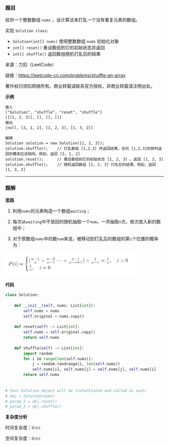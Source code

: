 ### 题目
给你一个整数数组 `nums` ，设计算法来打乱一个没有重复元素的数组。

实现 `Solution class`:

- `Solution(int[] nums)` 使用整数数组 `nums` 初始化对象
- `int[] reset()` 重设数组到它的初始状态并返回
- `int[] shuffle()` 返回数组随机打乱后的结果

来源：力扣（LeetCode）

链接：https://leetcode-cn.com/problems/shuffle-an-array

著作权归领扣网络所有。商业转载请联系官方授权，非商业转载请注明出处。


**示例**

```
输入
["Solution", "shuffle", "reset", "shuffle"]
[[[1, 2, 3]], [], [], []]
输出
[null, [3, 1, 2], [1, 2, 3], [1, 3, 2]]

解释
Solution solution = new Solution([1, 2, 3]);
solution.shuffle();    // 打乱数组 [1,2,3] 并返回结果。任何 [1,2,3]的排列返回的概率应该相同。例如，返回 [3, 1, 2]
solution.reset();      // 重设数组到它的初始状态 [1, 2, 3] 。返回 [1, 2, 3]
solution.shuffle();    // 随机返回数组 [1, 2, 3] 打乱后的结果。例如，返回 [1, 3, 2]

```

------------

### 题解

**思路**

1. 利用`nums`的元素构造一个数组`waiting`；
   
2. 每次从`waiting`中不放回的随机抽取一个`num`，一共抽取`n`次，依次放入新的数组中；
   
3. 对于原数组`nums`中的数`num`来说，被移动到打乱后的数组的第`i`个位置的概率为：

<img src='..\formula\打乱数组.png' style="zoom:50%;">


**代码**

```python
class Solution:

    def __init__(self, nums: List[int]):
        self.nums = nums
        self.original = nums.copy()

    def reset(self) -> List[int]:
        self.nums = self.original.copy()
        return self.nums

    def shuffle(self) -> List[int]:
        import random
        for i in range(len(self.nums)):
            j = random.randrange(i, len(self.nums))
            self.nums[i], self.nums[j] = self.nums[j], self.nums[i]
        return self.nums


# Your Solution object will be instantiated and called as such:
# obj = Solution(nums)
# param_1 = obj.reset()
# param_2 = obj.shuffle()
```

**复杂度分析**

时间复杂度：`O(n)`

空间复杂度：`O(n)`